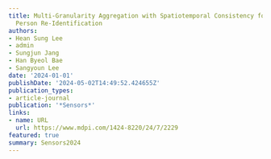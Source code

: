 ```yaml
---
title: Multi-Granularity Aggregation with Spatiotemporal Consistency for Video-Based
  Person Re-Identification
authors:
- Hean Sung Lee
- admin
- Sungjun Jang
- Han Byeol Bae
- Sangyoun Lee
date: '2024-01-01'
publishDate: '2024-05-02T14:49:52.424655Z'
publication_types:
- article-journal
publication: '*Sensors*'
links:
- name: URL
  url: https://www.mdpi.com/1424-8220/24/7/2229
featured: true
summary: Sensors2024
---
```

